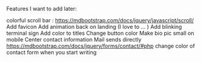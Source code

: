 Features I want to add later:

colorful scroll bar : https://mdbootstrap.com/docs/jquery/javascript/scroll/
Add favicon
Add animation back on landing (I love to ... )
Add blinking terminal sign
Add color to titles
Change button color
Make bio pic small on mobile
Center contact information
Mail sends directly https://mdbootstrap.com/docs/jquery/forms/contact/#php
change color of contact form when you start writing

